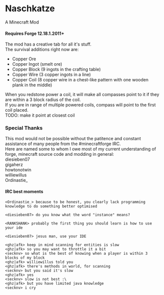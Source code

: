 ﻿# Naschkatze
A Minecraft Mod  

#### Requires Forge 12.18.1.2011+  

The mod has a creative tab for all it's stuff.  
The survival additions right now are:  
- Copper Ore  
- Copper Ingot (smelt ore)  
- Copper Block (9 ingots in the crafting table)  
- Copper Wire (3 copper ingots in a line)  
- Copper Coil (8 copper wire in a chest-like pattern with one wooden plank in the middle)  

When you redstone power a coil, it will make all compasses point to it if they are within a 3 block radius of the coil.  
If you are in range of multiple powered coils, compass will point to the first coil placed.  
TODO: make it point at closest coil  

### Special Thanks
This mod would not be possible without the patitence and constant assistance of many people from the #minecraftforge IRC.  
Here are named some to whom I owe most of my current understanding of forge, minecraft source code and modding in general:  
diesieben07  
gigaherz  
howtonotwin  
williewillus  
Ordinastie_  
  
  
  
#### IRC best moments
```
<Ordinastie_> because to be honest, you clearly lack programming knowledge to do something better optimised  
  
<diesieben07> do you know what the word "instance" means?  
  
<RANKSHANK> probably the first thing you should learn is how to use your ide  
  
<diesieben07> jesus man, use your IDE  
  
<ghz|afk> keep in mind scanning for entities is slow  
<ghz|afk> so you may want to throttle it a bit  
<secknv> so what is the best of knowing when a player is within 3 blocks of my block  
<ghz|afk> williewillus told you  
<ghz|afk> there's methods in world, for scanning  
<secknv> but you said it's slow  
<ghz|afk> yes  
<secknv> slow is not best :\  
<ghz|afk> but you have limited java knowledge  
<secknv> i cry  
```
